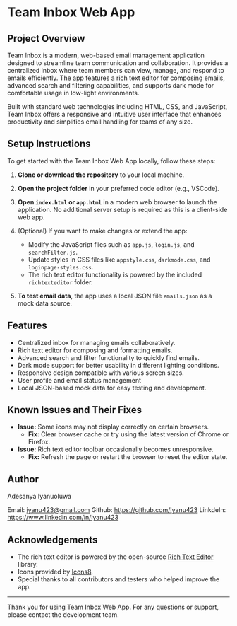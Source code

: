 # Team Inbox Web App

## Project Overview
Team Inbox is a modern, web-based email management application designed to streamline team communication and collaboration. It provides a centralized inbox where team members can view, manage, and respond to emails efficiently. The app features a rich text editor for composing emails, advanced search and filtering capabilities, and supports dark mode for comfortable usage in low-light environments.

Built with standard web technologies including HTML, CSS, and JavaScript, Team Inbox offers a responsive and intuitive user interface that enhances productivity and simplifies email handling for teams of any size.


## Setup Instructions
To get started with the Team Inbox Web App locally, follow these steps:

1. **Clone or download the repository** to your local machine.

2. **Open the project folder** in your preferred code editor (e.g., VSCode).

3. **Open `index.html` or `app.html`** in a modern web browser to launch the application. No additional server setup is required as this is a client-side web app.

4. (Optional) If you want to make changes or extend the app:
   - Modify the JavaScript files such as `app.js`, `login.js`, and `searchFilter.js`.
   - Update styles in CSS files like `appstyle.css`, `darkmode.css`, and `loginpage-styles.css`.
   - The rich text editor functionality is powered by the included `richtexteditor` folder.

5. **To test email data**, the app uses a local JSON file `emails.json` as a mock data source.


## Features
- Centralized inbox for managing emails collaboratively.
- Rich text editor for composing and formatting emails.
- Advanced search and filter functionality to quickly find emails.
- Dark mode support for better usability in different lighting conditions.
- Responsive design compatible with various screen sizes.
- User profile and email status management
- Local JSON-based mock data for easy testing and development.


## Known Issues and Their Fixes
- **Issue:** Some icons may not display correctly on certain browsers.
  - **Fix:** Clear browser cache or try using the latest version of Chrome or Firefox.
- **Issue:** Rich text editor toolbar occasionally becomes unresponsive.
  - **Fix:** Refresh the page or restart the browser to reset the editor state.


## Author

Adesanya Iyanuoluwa

Email: iyanu423@gmail.com
Github: https://github.com/Iyanu423
LinkdeIn: https://www.linkedin.com/in/iyanu423


## Acknowledgements
- The rich text editor is powered by the open-source [Rich Text Editor](https://www.richtexteditor.com/) library.
- Icons provided by [Icons8](https://icons8.com/).
- Special thanks to all contributors and testers who helped improve the app.

---
Thank you for using Team Inbox Web App. For any questions or support, please contact the development team.
